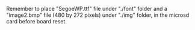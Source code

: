 
Remember to place "SegoeWP.ttf" file under "./font" folder and a "image2.bmp" file (480 by 272 pixels) under "./img" folder, in the microsd card before board reset.
